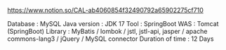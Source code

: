 https://www.notion.so/CAL-ab4060854f32490792a65902275cf710


Database :           MySQL
Java version :       JDK 17
Tool :               SpringBoot
WAS :                Tomcat (SpringBoot)
Library :            MyBatis / lombok / jstl, jstl-api, jasper / apache commons-lang3 / jQuery / MySQL connector
Duration of time :   12 Days
